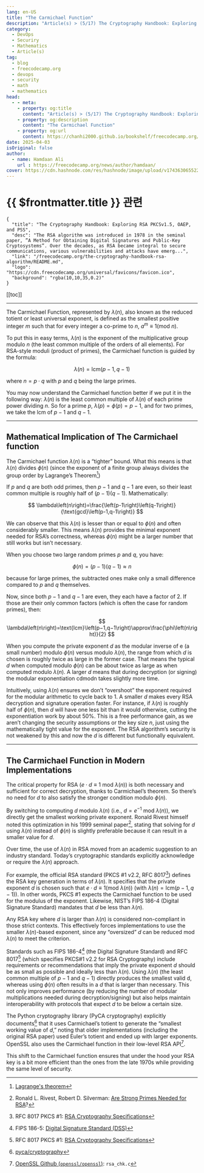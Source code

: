 ```yaml
---
lang: en-US
title: "The Carmichael Function"
description: "Article(s) > (5/17) The Cryptography Handbook: Exploring RSA PKCSv1.5, OAEP, and PSS" 
category:
  - DevOps
  - Securiry
  - Mathematics
  - Article(s)
tag:
  - blog
  - freecodecamp.org
  - devops
  - security
  - math
  - mathematics
head:
  - - meta:
    - property: og:title
      content: "Article(s) > (5/17) The Cryptography Handbook: Exploring RSA PKCSv1.5, OAEP, and PSS"
    - property: og:description
      content: "The Carmichael Function"
    - property: og:url
      content: https://chanhi2000.github.io/bookshelf/freecodecamp.org/the-cryptography-handbook-rsa-algorithm/the-carmichael-function.html
date: 2025-04-03
isOriginal: false
author:
  - name: Hamdaan Ali
    url : https://freecodecamp.org/news/author/hamdaan/
cover: https://cdn.hashnode.com/res/hashnode/image/upload/v1743630655223/f7e0c094-2103-42cd-97bd-be79d14fff67.png
---
```


# {{ $frontmatter.title }} 관련

```component VPCard
{
  "title": "The Cryptography Handbook: Exploring RSA PKCSv1.5, OAEP, and PSS",
  "desc": "The RSA algorithm was introduced in 1978 in the seminal paper, ”A Method for Obtaining Digital Signatures and Public-Key Cryptosystems”. Over the decades, as RSA became integral to secure communications, various vulnerabilities and attacks have emerg...",
  "link": "/freecodecamp.org/the-cryptography-handbook-rsa-algorithm/README.md",
  "logo": "https://cdn.freecodecamp.org/universal/favicons/favicon.ico",
  "background": "rgba(10,10,35,0.2)"
}
```

[[toc]]

---

<SiteInfo
  name="The Cryptography Handbook: Exploring RSA PKCSv1.5, OAEP, and PSS"
  desc="The RSA algorithm was introduced in 1978 in the seminal paper, ”A Method for Obtaining Digital Signatures and Public-Key Cryptosystems”. Over the decades, as RSA became integral to secure communications, various vulnerabilities and attacks have emerg..."
  url="https://freecodecamp.org/news/the-cryptography-handbook-rsa-algorithm#heading-the-carmichael-function"
  logo="https://cdn.freecodecamp.org/universal/favicons/favicon.ico"
  preview="https://cdn.hashnode.com/res/hashnode/image/upload/v1743630655223/f7e0c094-2103-42cd-97bd-be79d14fff67.png"/>

The Carmichael Function, represented by $\lambda\left(n\right)$, also known as the reduced totient or least universal exponent, is defined as the smallest positive integer $m$ such that for every integer a co-prime to $n$, $a^{m}\equiv{1}\left(\text{mod}\:n\right)$.

To put this in easy terms, $\lambda\left(n\right)$ is the exponent of the multiplicative group modulo $n$ (the least common multiple of the orders of all elements). For RSA-style moduli (product of primes), the Carmichael function is guided by the formula:

$$
\lambda\left(n\right)=\text{lcm}\left(p−1,q−1\right)
$$

where $n=p\cdot{q}$ with $p$ and $q$ being the large primes.

You may now understand the Carmichael function better if we put it in the following way: $\lambda\left(n\right)$ is the least common multiple of $\lambda\left(n\right)$ of each prime power dividing $n$. So for a prime $p$, $\lambda\left(p\right)=\phi\left(p\right)=p-1$, and for two primes, we take the $\text{lcm}$ of $p−1$ and $q−1$.

---

## Mathematical Implication of The Carmichael function

The Carmichael function $\lambda\left(n\right)$ is a “tighter” bound. What this means is that $\lambda\left(n\right)$ divides $\phi\left(n\right)$ (since the exponent of a finite group always divides the group order by Lagrange’s Theorem[^3])

If $p$ and $q$ are both odd primes, then $p-1$ and $q-1$ are even, so their least common multiple is roughly half of $(p-1)(q-1)$. Mathematically:

$$
\lambda\left(n\right)=\frac{\left(p-1\right)\left(q-1\right)}{\text{gcd}\left(p-1,q-1\right)}
$$

We can observe that this $\lambda\left(n\right)$ is lesser than or equal to $\phi\left(n\right)$ and often considerably smaller. This means $\lambda\left(n\right)$ provides the minimal exponent needed for RSA’s correctness, whereas $\phi\left(n\right)$ might be a larger number that still works but isn’t necessary.

When you choose two large random primes $p$ and $q$, you have:

$$
\phi\left(n\right)=\left(p−1\right)\left(q−1\right)\approx{n}
$$

because for large primes, the subtracted ones make only a small difference compared to $p$ and $q$ themselves.

Now, since both $p−1$ and $q−1$ are even, they each have a factor of $2$. If those are their only common factors (which is often the case for random primes), then:

$$
\lambda\left(n\right)=\text{lcm}\left(p−1,q−1\right)\approx\frac{\phi\left(n\right)}{2}
$$

When you compute the private exponent $d$ as the modular inverse of e (a small number) modulo $\phi\left(n\right)$ versus modulo $\lambda\left(n\right)$, the range from which $d$ is chosen is roughly twice as large in the former case. That means the typical $d$ when computed modulo $\phi\left(n\right)$ can be about twice as large as when computed modulo $\lambda\left(n\right)$. A larger $d$ means that during decryption (or signing) the modular exponentiation cdmodn takes slightly more time.

Intuitively, using $\lambda\left(n\right)$ ensures we don’t “overshoot” the exponent required for the modular arithmetic to cycle back to 1. A smaller $d$ makes every RSA decryption and signature operation faster. For instance, if $\lambda\left(n\right)$ is roughly half of $\phi\left(n\right)$, then $d$ will have one less bit than it would otherwise, cutting the exponentiation work by about 50%. This is a free performance gain, as we aren’t changing the security assumptions or the key size $n$, just using the mathematically tight value for the exponent. The RSA algorithm’s security is not weakened by this and now the $d$ is different but functionally equivalent.

---

## The Carmichael Function in Modern Implementations

The critical property for RSA ($e\cdot{d}\equiv{1}\:\text{mod}\:\lambda\left(n\right)$) is both necessary and sufficient for correct decryption, thanks to Carmichael’s theorem. So there’s no need for $d$ to also satisfy the stronger condition modulo $\phi\left(n\right)$.

By switching to computing $d$ modulo  $\lambda\left(n\right)$ (i.e., $d=e^{−1}\:\text{mod}\:\lambda\left(n\right)$), we directly get the smallest working private exponent. Ronald Rivest himself noted this optimization in his 1999 seminal paper[^4], stating that solving for $d$ using $\lambda\left(n\right)$ instead of $\phi\left(n\right)$ is slightly preferable because it can result in a smaller value for $d$.

Over time, the use of $\lambda\left(n\right)$ in RSA moved from an academic suggestion to an industry standard. Today’s cryptographic standards explicitly acknowledge or require the $\lambda\left(n\right)$ approach.

For example, the official RSA standard (PKCS #1 v2.2, RFC 8017[^2]) defines the RSA key generation in terms of $\lambda\left(n\right)$. It specifies that the private exponent $d$ is chosen such that $e\cdot{d}\equiv{1}\left(\text{mod}\:\lambda\left(n\right)\right)$ (with $\lambda\left(n\right)=\text{lcm}\left(p-1,q-1\right)$). In other words, PKCS #1 expects the Carmichael function to be used for the modulus of the exponent. Likewise, NIST’s FIPS 186-4 (Digital Signature Standard) mandates that $d$ be less than $\lambda\left(n\right)$.

Any RSA key where $d$ is larger than $\lambda\left(n\right)$ is considered non-compliant in those strict contexts. This effectively forces implementations to use the smaller $\lambda\left(n\right)$-based exponent, since any “oversized” $d$ can be reduced mod  $\lambda\left(n\right)$ to meet the criterion.

Standards such as FIPS 186-4[^1] (the Digital Signature Standard) and RFC 8017[^2] (which specifies PKCS#1 v2.2 for RSA Cryptography) include requirements or recommendations that imply the private exponent $d$ should be as small as possible and ideally less than $\lambda\left(n\right)$. Using $\lambda\left(n\right)$ (the least common multiple of $p−1$ and $q−1$) directly produces the smallest valid d, whereas using $\phi\left(n\right)$ often results in a $d$ that is larger than necessary. This not only improves performance (by reducing the number of modular multiplications needed during decryption/signing) but also helps maintain interoperability with protocols that expect $d$ to be below a certain size.

The Python cryptography library (PyCA cryptography) explicitly documents[^5] that it uses Carmichael’s totient to generate the “smallest working value of $d$,” noting that older implementations (including the original RSA paper) used Euler’s totient and ended up with larger exponents. OpenSSL also uses the Carmichael function in their low-level RSA API[^6].

This shift to the Carmichael function ensures that under the hood your RSA key is a bit more efficient than the ones from the late 1970s while providing the same level of security.

[^1]: FIPS 186-5: [<FontIcon icon="fas fa-globe"/>Digital Signature Standard (DSS)](https://nvlpubs.nist.gov/nistpubs/FIPS/NIST.FIPS.186-5.pdf)
[^2]: RFC 8017 PKCS #1: [<FontIcon icon="fas fa-globe"/>RSA Cryptography Specifications](https://rfc-editor.org/rfc/rfc8017.html)
[^3]: [<FontIcon icon="fa-brands fa-wikipedia-w"/>Lagrange's theorem](https://en.wikipedia.org/wiki/Lagrange%27s_theorem_\(number_theory\))
[^4]: Ronald L. Rivest, Robert D. Silverman: [Are Strong Primes Needed for RSA](https://people.csail.mit.edu/rivest/pubs/pubs/RS01.version-1999-11-22.pdf)?
[^5]: [<FontIcon icon="fas fa-globe"/>pyca/cryptography](https://cryptography.io/en/latest/hazmat/primitives/asymmetric/rsa/)
[^6]: [OpenSSL Github (<FontIcon icon="iconfont icon-github"/>`openssl/openssl`)](https://github.com/openssl/openssl/blob/85cabd94958303859b1551364a609d4ff40b67a5/crypto/rsa/rsa_chk.c): `rsa_chk.c`
